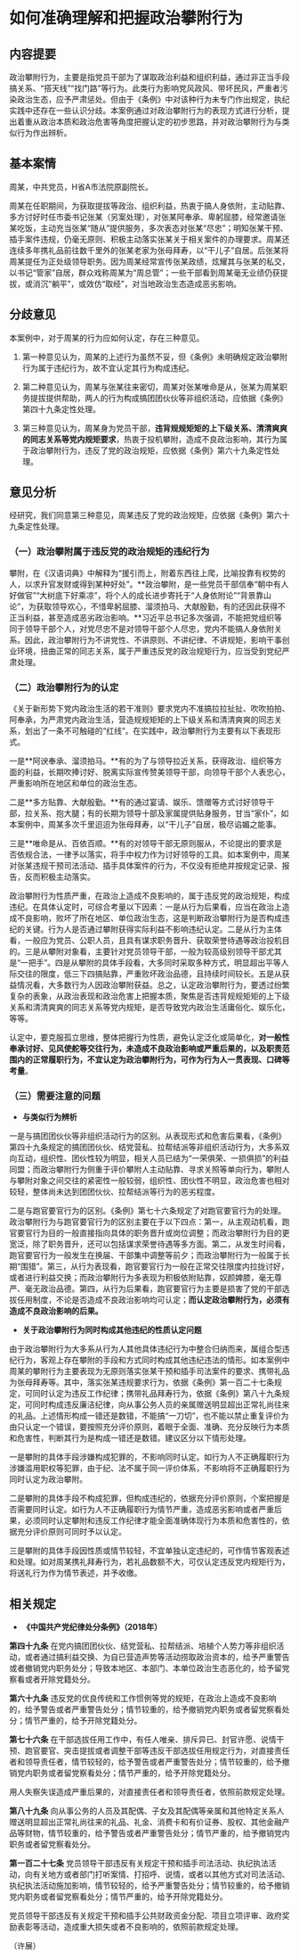 

# 如何准确理解和把握政治攀附行为

## 内容提要

政治攀附行为，主要是指党员干部为了谋取政治利益和组织利益，通过非正当手段搞关系、“搭天线”“找门路”等行为。此类行为影响党风政风、带坏民风，严重者污染政治生态，应予严肃惩处。但由于《条例》中对该种行为未专门作出规定，执纪实践中还存在一些认识分歧。本案例通过对政治攀附行为的表现方式进行分析，提出着重从政治本质和政治危害等角度把握认定的初步思路，并对政治攀附行为与类似行为作出辨析。

## 基本案情

周某，中共党员，H省A市法院原副院长。

周某在任职期间，为获取提拔等政治、组织利益，热衷于搞人身依附，主动贴靠、多方讨好时任市委书记张某（另案处理），对张某阿奉承、卑躬屈膝，经常邀请张某吃饭，主动充当张某“随从”提供服务，多次表态对张某“尽忠”；明知张某干预、插手案件违规，仍毫无原则、积极主动落实张某关于相关案件的办理要求。周某还连续多年携礼品前往数千里外的张某老家为张母拜寿，以“干儿子”自居。后张某将周某提任为正处级领导职务。因为周某经常宣传张某政绩，炫耀其与张某的私交，以书记“管家”自居，群众戏称周某为“周总管”；一些干部看到周某毫无业绩仍获提拔，或消沉“躺平”，或效仿“取经”，对当地政治生态造成恶劣影响。

## 分歧意见

本案例中，对于周某的行为应如何认定，存在三种意见。

1. 第一种意见认为，周某的上述行为虽然不妥，但《条例》未明确规定政治攀附行为属于违纪行为，故不宜认定其行为构成违纪。

2. 第二种意见认为，周某与张某往来密切，周某对张某唯命是从，张某为周某职务提拔提供帮助，两人的行为构成搞团团伙伙等非组织活动，应依据《条例》第四十九条定性处理。

3. 第三种意见认为，周某身为党员干部，**违背规规矩矩的上下级关系、清清爽爽的同志关系等党内规矩要求**，热衷于投机攀附，造成不良政治影响，其行为属于政治攀附行为，违反了党的政治规矩，应依据《条例》第六十九条定性处理。

## 意见分析

经研究，我们同意第三种意见，周某违反了党的政治规矩，应依据《条例》第六十九条定性处理。

### （一）政治攀附属于违反党的政治规矩的违纪行为

攀附，在《汉语词典》中解释为“援引而上，附着东西往上爬，比喻投靠有权势的人，以求升官发财或得到某种好处”。**政治攀附，是一些党员干部信奉“朝中有人好做官”“大树底下好乘凉”，将个人的成长进步寄托于“人身依附论”“背景靠山论”，为获取领导欢心，不惜卑躬屈膝、溜须拍马、大献殷勤，有的还因此获得不正当利益，甚至造成恶劣政治影响。**习近平总书记多次强调，不能把党组织等同于领导干部个人，对党尽忠不是对领导干部个人尽忠，党内不能搞人身依附关系。因此，政治攀附行为不讲党性、不讲原则、不讲纪律、不讲规矩，影响干事创业环境，扭曲正常的同志关系，属于严重违反党的政治规矩行为，应当受到党纪严肃处理。

### （二）政治攀附行为的认定

《关于新形势下党内政治生活的若干准则》要求党内不准搞拉拉扯扯、吹吹拍拍、阿奉承，为严肃党内政治生活，营造规规矩矩的上下级关系和清清爽爽的同志关系，划出了一条不可触碰的“红线”。在实践中，政治攀附行为主要有以下表现形式。

一是**阿谀奉承、溜须拍马。**有的为了与领导拉近关系，获得政治、组织等方面的利益，长期吹捧讨好、脱离实际宣传赞美领导干部，向领导干部个人表忠心，严重影响所在地区和单位的政治生态。

二是**多方贴靠、大献殷勤。**有的通过宴请、娱乐、馈赠等方式讨好领导干部，拉关系、抱大腿；有的长期为领导十部及家属提供贴身服务，甘当“家仆”，如本案例中，周某多次千里迢迢为张母拜寿，以“干儿子”自居，极尽谄媚之能事。

三是**唯命是从、百依百顺。**有的对领导干部无原则服从，不论提出的要求是否依规合法，一律予以落实，将手中权力作为讨好领导的工具。如本案例中，周某对张某违规干预司法活动、插手具体案件的行为，不仅没有拒绝并按规定记录、报告，反而积极主动落实。

政治攀附行为性质严重，在政治上造成不良影响的，属于违反党的政治规矩，构成违纪。在具体认定时，可综合考量以下因素：一是从行为后果看，应当在政治上造成不良影响，败坏了所在地区、单位政治生态，这是判断政治攀附行为是否构成违纪的关键。行为人是否通过攀附获得实际利益不影响违纪认定。二是从行为主体看，一般应为党员、公职人员，且具有谋求职务晋升、获取荣誉待遇等政治投机目的。三是从攀附对象看，主要针对党员领导干部，一般为较高级别领导干部尤其是“一把手”。四是从攀附的具体手段看，大多同时采取多种方式，明显超出平等人际交往的限度，低三下四搞贴靠，严重败坏政治品德，且持续时间较长。五是从获益情况看，大多数行为人因政治攀附获益。总之，认定政治攀附行为，要透过纷繁复杂的表象，从政治表现和政治危害上把握本质，聚焦是否违背规规矩矩的上下级关系和清清爽爽的同志关系等党内规矩，是否导致党内政治生活庸俗化、娱乐化，等等。

认定中，要克服孤立思维，整体把握行为性质，避免认定泛化或简单化，**对一般性奉承讨好、见风使舵等交往行为，未造成不良政治影响或严重后果的，以及职责范围内的正常履职行为，不宜认定为政治攀附行为，可作为行为人一贯表现、口碑等考量**。

### （三）需要注意的问题

* **与类似行为辨析**

一是与搞团团伙伙等非组织活动行为的区别。从表现形式和危害后果看，《条例》第四十九条规定的搞团团伙伙、结党营私、拉帮结派等非组织活动行为，大多系双向互动，组织性、团伙性较为明显，相关人员已结为“一荣俱荣、一损俱损”的利益同盟；而政治攀附行为侧重于评价攀附人主动贴靠、寻求关照等单向行为，攀附人与攀附对象之间交往的紧密性一般较弱，组织性、团伙性不明显，政治危害也相对较轻，整体尚未达到团团伙伙、拉帮结派等行为的恶劣程度。

二是与跑官要官行为的区别。《条例》第七十六条规定了对跑官要官行为的处理。政治攀附行为与跑官要官行为的区别主要在于以下四点：第一，从主观动机看，跑官要官行为目的一般直接指向具体的职务晋升或岗位调整；而政治攀附行为目的更宽泛，除了职务晋升，还可以包括谋求荣誉待遇等多方面。第二，从发生时间看，跑官要官行为一般发生在换届、干部集中调整等前夕；而政治攀附行为一般属于长期“围猎”。第三，从行为表现看，跑官要官行为一般在正常交往限度内拉拢讨好，或者进行利益交换；而政治攀附行为多表现为积极依附贴靠，奴颜婢膝，毫无尊严、毫无政治品德。第四，从行为后果看，跑官要官行为主要是损害了党的干部选拔任用制度，不论是否造成不良政治影响均可认定；**而认定政治攀附行为，必须有造成不良政治影响的后果。**

* **关于政治攀附行为同时构成其他违纪的性质认定问题**

由于政治攀附行为大多系从行为人其他具体违纪行为中整合归纳而来，属组合型违纪行为，客观上存在攀附的手段和方式同时构成其他违纪违法的情形。如本案例中周某的攀附行为主要表现为无原则落实张某干预和插手司法案件的要求、携带礼品为张母拜寿等。其中，落实张某违规要求行为，依据《条例》第一百二十七条规定，可同时认定为违反工作纪律；携带礼品拜寿行为，依据《条例》第八十九条规定，可同时构成违反廉洁纪律，向从事公务人员的亲属赠送明显超出正常礼尚往来的礼品。上述情形构成一错还是数错，不能搞“一刀切”，也不能以禁止重复评价为由只认定一个错误，要按照充分评价原则，着眼于全面、准确、充分反映行为本质和危害性，判断其行为是构成一错还是数错。建议区分以下情形处理。

一是攀附的具体手段涉嫌构成犯罪的，不影响同时认定。如行为人不正确履职行为涉嫌滥用职权等犯罪，由于纪、法不属于同一评价体系，不影响将不正确履职行为同时认定为政治攀附。

二是攀附的具体手段不构成犯罪，但构成违纪的，依据充分评价原则，个案把握是否需要同时认定。如行为人不正确履职行为情节严重，造成恶劣影响或者严重后果，必须同时认定攀附和违反工作纪律才能全面准确体现行为本质和危害性的，依据充分评价原则可同时予以认定。

三是攀附的具体手段因性质或情节较轻，不宜单独认定违纪的，可作情节客观表述和处理。如对周某携礼拜寿行为，若礼品数额不大，可仅认定违反党内规矩行为，将送礼行为作为情节表述，并予收缴。

## 相关规定

* **《中国共产党纪律处分条例》（2018年）**

**第四十九条** 在党内搞团团伙伙、结党营私、拉帮结派、培植个人势力等非组织活动，或者通过搞利益交换、为自已营造声势等活动捞取政治资本的，给予严重警告或者撤销党内职务处分；导致本地区、本部门、本单位政治生态恶化的，给予留党察看或者开除党籍处分。

**第六十九条** 违反党的优良传统和工作惯例等党的规矩，在政治上造成不良影响的，给予警告或者严重警告处分；情节较重的，给予撤销党内职务或者留党察看处分；情节严重的，给予开除党籍处分。

**第七十六条** 在干部选拔任用工作中，有任人唯亲、排斥异已、封官许愿、说情干预、跑官要官、突击提拔或者调整干部等违反干部选拔任用规定行为，对直接责任者和领导责任者，情节较轻的，给予警告或者严重警告处分；情节较重的，给予撤销党内职务或者留党察看处分；情节严重的，给予开除党籍处分。

用人失察失误造成严重后果的，对直接责任者和领导责任者，依照前款规定处理。

**第八十九条** 向从事公务的人员及其配偶、子女及其配偶等亲属和其他特定关系人赠送明显超出正常礼尚往来的礼品、礼金、消费卡和有价证券、股权、其他金融产品等财物，情节较重的，给予警告或者严重警告处分；情节严重的，给予撤销党内职务或者留党察看处分。

**第一百二十七条** 党员领导干部违反有关规定干预和插手司法活动、执纪执法活动，向有关地方或者部门打听案情、打招呼、说情，或者以其他方式对司法活动、执纪执法活动施加影响，情节较轻的，给予严重警告处分；情节较重的，给予撤销党内职务或者留党察看处分；情节严重的，给予开除党籍处分。

党员领导干部违反有关规定干预和插手公共财政资金分配、项目立项评审、政府奖励表彰等活动，造成重大损失或者不良影响的，依照前款规定处理。

（许展）